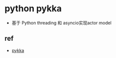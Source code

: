 # python pykka
+ 基于 Python threading 和 asyncio实现actor model


## ref
+ [pykka](https://pykka.readthedocs.io/stable/)